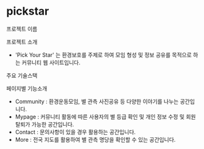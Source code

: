 # pickstar

프로젝트 이름

프로젝트 소개
- 'Pick Your Star' 는 환경보호를 주제로 하여 모임 형성 및 정보 공유를 목적으로 하는 커뮤니티 웹 사이트입니다.

주요 기술스택

페이지별 기능소개
- Community : 환경운동모임, 별 관측 사진공유 등 다양한 이야기를 나누는 공간입니다.
- Mypage    : 커뮤니티 활동에 따른 사용자의 별 등급 확인 및 개인 정보 수정 및 회원 탈퇴가 가능한 공간입니다.
- Contact   : 문의사항이 있을 경우 활용하는 공간입니다.
- More      : 전국 지도를 활용하여 별 관측 명당을 확인할 수 있는 공간입니다.
